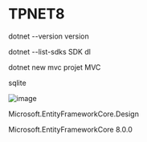 # TPNET8

dotnet --version version

dotnet --list-sdks SDK dl

dotnet new mvc projet MVC

sqlite

![image](https://github.com/Paul3831/TPNET8/assets/105201941/6b93ce1d-3893-4b26-83b3-9c84634432a6)

Microsoft.EntityFrameworkCore.Design

Microsoft.EntityFrameworkCore 8.0.0
